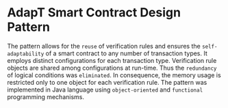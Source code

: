# AdapT Smart Contract Design Pattern

The pattern allows for the ``reuse`` of verification rules and ensures the ``self-adaptability`` of a smart contract to any number of transaction types. 
It employs distinct configurations for each transaction type. 
Verification rule objects are shared among configurations at run-time. 
Thus the ``redundancy`` of logical conditions was ``eliminated``. 
In consequence, the memory usage is restricted only to one object for each verification rule. 
The pattern was implemented in Java language using ``object-oriented`` and ``functional`` programming mechanisms.
